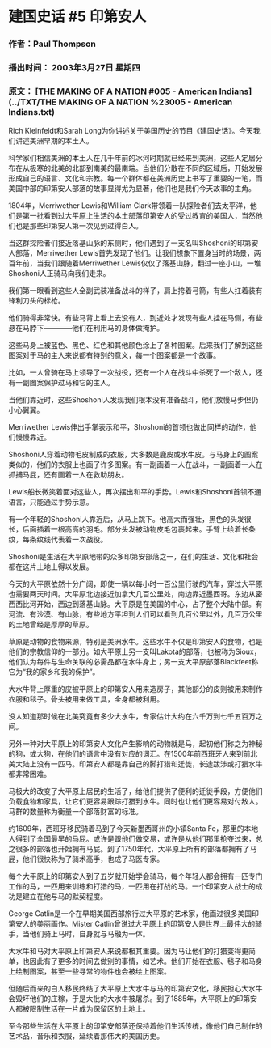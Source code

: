 # 建国史话 #5 印第安人

### 作者：Paul Thompson

### 播出时间： 2003年3月27日 星期四

### 原文： [THE MAKING OF A NATION #005 - American Indians](../TXT/THE MAKING OF A NATION %23005 - American Indians.txt)

Rich Kleinfeldt和Sarah Long为你讲述关于美国历史的节目《建国史话》。今天我们讲述美洲早期的本土人。

科学家们相信美洲的本土人在几千年前的冰河时期就已经来到美洲，这些人定居分布在从极寒的北美的北部到南美的最南端。当他们分散在不同的区域后，开始发展形成自己的语言、文化和宗教。每一个群体都在美洲历史上书写了重要的一笔，而美国中部的印第安人部落的故事显得尤为显著，他们也是我们今天故事的主角。

1804年，Merriwether Lewis和William Clark带领着一队探险者们去太平洋，他们是第一批看到过大平原上生活的本土部落印第安人的受过教育的美国人，当然他们也是那些印第安人第一次见到过得白人。

当这群探险者们接近落基山脉的东侧时，他们遇到了一支名叫Shoshoni的印第安人部落，Merriwether Lewis首先发现了他们。让我们想象下置身当时的场景，两百年前，当我们跟随着Merriwether Lewis仅仅了落基山脉，翻过一座小山，一堆Shoshoni人正骑马向我们走来。

我们第一眼看到这些人全副武装准备战斗的样子，肩上挎着弓箭，有些人扛着装有锋利刀头的标枪。

他们骑得非常快。有些马背上看上去没有人，到近处才发现有些人挂在马侧，有些悬在马脖下————他们在利用马的身体做掩护。

这些马身上被蓝色、黑色、红色和其他颜色涂上了各种图案。后来我们了解到这些图案对于马的主人来说都有特别的意义，每一个图案都是一个故事。

比如，一人曾骑在马上领导了一次战役，还有一个人在战斗中杀死了一个敌人，还有一副图案保护过马和它的主人。

当他们靠近时，这些Shoshoni人发现我们根本没有准备战斗，他们放慢马步但仍小心翼翼。

Merriwether Lewis伸出手掌表示和平，Shoshoni的首领也做出同样的动作，他们慢慢靠近。

Shoshoni人穿着动物毛皮制成的衣服，大多数是鹿皮或水牛皮。与马身上的图案类似的，他们的衣服上也画了许多图案。有一副画着一人在战斗，一副画着一人在抓捕马屁，还有画着一人在救助朋友。

Lewis船长微笑着面对这些人，再次摆出和平的手势。Lewis和Shoshoni首领不通语言，只能通过手势示意。

有一个年轻的Shoshoni人靠近后，从马上跳下。他高大而强壮，黑色的头发很长，后面插着一根高高的羽毛。部分头发被动物皮毛包裹起来。手臂上绘着长条纹，每条纹线代表着一次战役。

Shoshoni是生活在大平原地带的众多印第安部落之一，在们的生活、文化和社会都在这片土地上得以发展。

今天的大平原依然十分广阔，即使一辆以每小时一百公里行驶的汽车，穿过大平原也需要两天时间。大平原北边接近加拿大几百公里处，南边靠近墨西哥。东边从密西西比河开始，西边到落基山脉。大平原是在美国的中心，占了整个大陆中部。有河流、有沙漠、有山脉，有些地方平坦到人们可以看到几百公里以外，几百万公里的土地曾经是厚厚的草原。

草原是动物的食物来源，特别是美洲水牛。这些水牛不仅是印第安人的食物，也是他们的宗教信仰的一部分。如大平原上另一支叫Lakota的部落，也被称为Sioux，他们认为每件与生命关联的必需品都在水牛身上；另一支大平原部落Blackfeet称它为“我的家乡和我的保护”。

大水牛背上厚重的皮被平原上的印第安人用来造房子，其他部分的皮则被用来制作衣服和毯子。骨头被用来做工具，全身都被利用。

没人知道那时候在北美究竟有多少大水牛，专家估计大约在六千万到七千五百万之间。

另外一种对大平原上的印第安人文化产生影响的动物就是马，起初他们称之为神秘的狗，或大狗，在他们的语言中没有对应的词汇。在1500年前西班牙人来到前北美大陆上没有一匹马。印第安人都是靠自己的脚打猎和迁徙，长途跋涉或打猎水牛都非常困难。

马极大的改变了大平原上居民的生活了，给他们提供了便利的迁徙手段，方便他们负载食物和家具，让它们更容易跟踪打猎到水牛。同时也让他们更容易对付敌人。马群的数量称为衡量一个部落财富的标准。

约1609年，西班牙移民骑着马到了今天新墨西哥州的小镇Santa Fe，那里的本地人得到了全国最早的马屁。或许是跟他们做交易，或许是从他们那里抢夺过来，总之很多的部落也开始拥有马屁。到了1750年代，大平原上所有的部落都拥有了马屁，他们很快称为了骑术高手，也成了马医专家。

每个大平原上的印第安人到了五岁就开始学会骑马，每个年轻人都会拥有一匹专门工作的马，一匹用来训练和打猎的马，一匹用在打战的马。一个印第安人战士的成功是建立在他与马的默契程度。

George Catlin是一个在早期美国西部旅行过大平原的艺术家，他画过很多美国印第安人的美丽画作。Mister Catlin曾说过大平原上的印第安人是世界上最伟大的骑手，当他们骑上马时，自身就与马融为一体。

大水牛和马对大平原上印第安人来说都极其重要。因为马让他们的打猎变得更简单，也因此有了更多的时间去做别的事情，如艺术。他们开始在衣服、毯子和马身上绘制图案，甚至一些寻常的物件也会被绘上图案。

但随后而来的白人移民终结了大平原上大水牛与马的印第安文化，移民担心大水牛会毁坏他们的庄稼，于是大批的大水牛被屠杀。到了1885年，大平原上的印第安人都被限制生活在一片成为保留区的土地上。

至今那些生活在大平原上的印第安部落还保持着他们生活传统，像他们自己制作的艺术品，音乐和衣服，延续着那伟大的美国历史。

